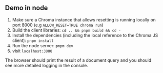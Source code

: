 ## Demo in node

1. Make sure a Chroma instance that allows resetting is running locally on port 8000 (e.g `ALLOW_RESET=TRUE chroma run`)
2. Build the client libraries: `cd .. && pnpm build && cd -`
3. Install the dependencies (including the local reference to the Chroma JS client): `pnpm install`
4. Run the node server: `pnpm dev`
5. visit `localhost:3000`

The browser should print the result of a document query and you should see more detailed logging in the console.
